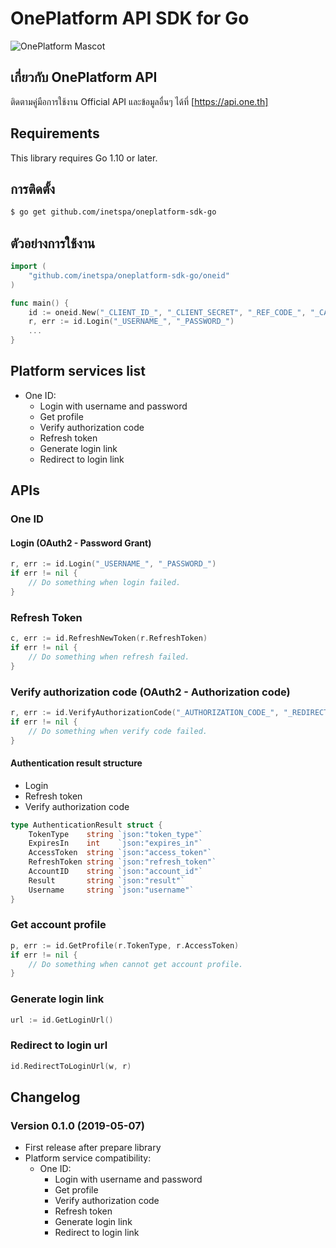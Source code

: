 # OnePlatform API SDK for Go

![OnePlatform Mascot](https://monitor.sdi.one.th/imagik/bj612eatpnstbpk7nhsg)

## เกี่ยวกับ OnePlatform API

ติดตามคู่มือการใช้งาน Official API และข้อมูลอื่นๆ ได้ที่ [https://api.one.th]

## Requirements

This library requires Go 1.10 or later.

## การติดตั้ง

```sh
$ go get github.com/inetspa/oneplatform-sdk-go
```

## ตัวอย่างการใช้งาน

```go
import (
    "github.com/inetspa/oneplatform-sdk-go/oneid"
)

func main() {
    id := oneid.New("_CLIENT_ID_", "_CLIENT_SECRET", "_REF_CODE_", "_CALLBACK_URL_")
    r, err := id.Login("_USERNAME_", "_PASSWORD_")
    ...
}
```

## Platform services list
* One ID:
    * Login with username and password
    * Get profile
    * Verify authorization code
    * Refresh token
    * Generate login link
    * Redirect to login link

## APIs

### One ID

#### Login (OAuth2 - Password Grant)
```go
r, err := id.Login("_USERNAME_", "_PASSWORD_")
if err != nil {
    // Do something when login failed.
}
```

### Refresh Token
```go
c, err := id.RefreshNewToken(r.RefreshToken)
if err != nil {
    // Do something when refresh failed.
}
```

### Verify authorization code (OAuth2 - Authorization code)
```go
r, err := id.VerifyAuthorizationCode("_AUTHORIZATION_CODE_", "_REDIRECT_URL_")
if err != nil {
    // Do something when verify code failed.
}
```

#### Authentication result structure
- Login
- Refresh token
- Verify authorization code
```go
type AuthenticationResult struct {
	TokenType    string `json:"token_type"`
	ExpiresIn    int    `json:"expires_in"`
	AccessToken  string `json:"access_token"`
	RefreshToken string `json:"refresh_token"`
	AccountID    string `json:"account_id"`
	Result       string `json:"result"`
	Username     string `json:"username"`
}
```

### Get account profile
```go
p, err := id.GetProfile(r.TokenType, r.AccessToken)
if err != nil {
    // Do something when cannot get account profile.
}
```

### Generate login link
```go
url := id.GetLoginUrl()
```

### Redirect to login url
```go
id.RedirectToLoginUrl(w, r)
```

## Changelog

### Version 0.1.0 (2019-05-07)

* First release after prepare library
* Platform service compatibility:
    * One ID:
        * Login with username and password
        * Get profile
        * Verify authorization code
        * Refresh token
        * Generate login link
        * Redirect to login link

[https://api.one.th]: <https://api.one.th>
